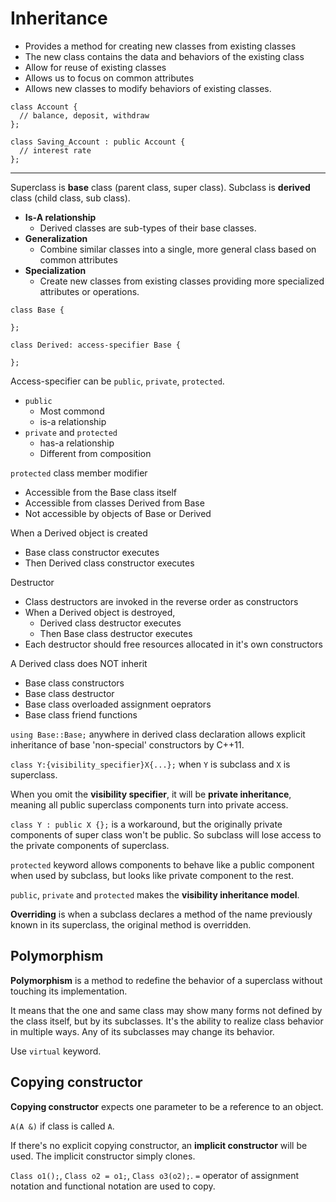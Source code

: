 # Inheritance

- Provides a method for creating new classes from existing classes
- The new class contains the data and behaviors of the existing class
- Allow for reuse of existing classes
- Allows us to focus on common attributes
- Allows new classes to modify behaviors of existing classes.

```
class Account {
  // balance, deposit, withdraw
};

class Saving_Account : public Account {
  // interest rate
};
```

----------------------

Superclass is **base** class (parent class, super class). Subclass is **derived** class (child class, sub class).

- **Is-A relationship**
  - Derived classes are sub-types of their base classes.
- **Generalization**
  - Combine similar classes into a single, more general class based on common attributes
- **Specialization**
  - Create new classes from existing classes providing more specialized attributes or operations.

```
class Base {

};

class Derived: access-specifier Base {

};
```

Access-specifier can be `public`, `private`, `protected`.

- `public`
  - Most commond
  - is-a relationship
- `private` and `protected`
  - has-a relationship
  - Different from composition

`protected` class member modifier
- Accessible from the Base class itself
- Accessible from classes Derived from Base
- Not accessible by objects of Base or Derived

When a Derived object is created
- Base class constructor executes
- Then Derived class constructor executes

Destructor
- Class destructors are invoked in the reverse order as constructors
- When a Derived object is destroyed,
  - Derived class destructor executes
  - Then Base class destructor executes
- Each destructor should free resources allocated in it's own constructors

A Derived class does NOT inherit
- Base class constructors
- Base class destructor
- Base class overloaded assignment oeprators
- Base class friend functions

`using Base::Base;` anywhere in derived class declaration allows explicit inheritance of base 'non-special' constructors by C++11.

`class Y:{visibility_specifier}X{...};` when `Y` is subclass and `X` is superclass.

When you omit the **visibility specifier**, it will be **private inheritance**, meaning all public superclass components turn into private access.

`class Y : public X {};` is a workaround, but the originally private components of super class won't be public. So subclass will lose access to the private components of superclass.

`protected` keyword allows components to behave like a public component when used by subclass, but looks like private component to the rest.

`public`, `private` and `protected` makes the **visibility inheritance model**.

**Overriding** is when a subclass declares a method of the name previously known in its superclass, the original method is overridden.

## Polymorphism

**Polymorphism** is a method to redefine the behavior of a superclass without touching its implementation.

It means that the one and same class may show many forms not defined by the class itself, but by its subclasses. It's the ability to realize class behavior in multiple ways. Any of its subclasses may change its behavior.

Use `virtual` keyword.

## Copying constructor

**Copying constructor** expects one parameter to be a reference to an object.

`A(A &)` if class is called `A`.

If there's no explicit copying constructor, an **implicit constructor** will be used. The implicit constructor simply clones.

`Class o1();`, `Class o2 = o1;`, `Class o3(o2);`. `=` operator of assignment notation and functional notation are used to copy.
